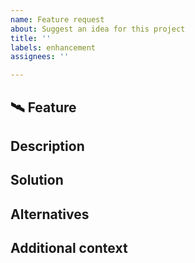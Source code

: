 ```yaml
---
name: Feature request
about: Suggest an idea for this project
title: ''
labels: enhancement
assignees: ''

---
```


## 🛰️ Feature

## Description
<!-- A clear and concise description of what the problem is. Ex: I'm always frustrated when -->

## Solution
<!-- A clear and concise description of what you want to happen - if possible, pseudocode/code/steps for solution -->


## Alternatives
<!-- A clear and concise description of any alternative solutions or features you've considered. -->

## Additional context
<!-- Add any other context or screenshots about the feature request here. -->

